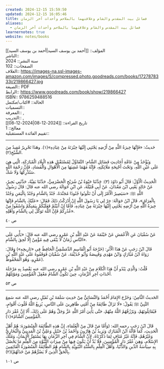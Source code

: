 ```yaml
---
created: 2024-12-15 15:59:50
updated: 2024-12-15 16:05:46
title: فضائل بيت المقدس والشام وعلاقتهما بالملاحم وأحداث آخر الزمان
aliases:
  - فضائل بيت المقدس والشام وعلاقتهما بالملاحم وأحداث آخر الزمان
learnernotes: true
website: notes/books
---
```

المؤلف:: [[أحمد بن يوسف السيد|أحمد بن يوسف السيد]]  
الناشر::  
سنة النشر:: 2024  
الصفحات:: 102  
الغلاف:: <https://images-na.ssl-images-amazon.com/images/S/compressed.photo.goodreads.com/books/1727878333i/219866427.jpg>  
الصيغة:: PDF  
الرابط:: <https://www.goodreads.com/book/show/219866427>  
ISBN:: 9786259488516  
الحالة:: #كتاب/مكتمل  
التسميات::  
المعرفة:: ,  
التدريب:: ,  
تاريخ القراءة:: [[2024-12-08|2024-12-08]]  
معالج:: 1  
تقييم الفائدة المستقبلية::

---

حَديثُ: «فَإِنَّهَا خِيرَةُ اللَّهِ مِنْ أَرْضِهِ يَجْتَبِي إِلَيْهَا خِيْرَتَهُ مِنْ عِبَادِهِ»(۱). وهَذَا تَحْرِيرٌ مُفِيدٌ مِنَ الشَّيْخِ(۲).

وَيُؤْخَذُ مِنْ عَامَّةِ أَحَادِيثِ فَضَائِلِ الشَّامِ: التَّفَاؤُلُ لِمُسْتَقْبَلِ هَذِهِ الْبِلَادِ الْمُبَارَكَةِ، الَّتِي هِيَ عَلَى عَيْنِ اللَّهِ، وَتَحْتَ أَجْنِحَةِ مَلَائِكَتِهِ، فَإِنَّهُ مَهْمَا غَشِيَهَا مِنَ الْأَهْوَالِ وَالْفَسَادِ، فَإِنَّ رَحْمَةَ اللَّهِ سَتُدْرِكُهَا وَلَا شَكَّ.

الْحَدِيثُ الْأَوَّلُ: قَالَ أَبُو دَاوُدَ (۳): حَدَّثَنَا حَيْوَةُ بْنُ شُرَيْحٍ الْحَضْرَمِيُّ، حَدَّثَنَا بَقِيَّةُ، حَدَّثَنِي بَحِيرٌ، عَنْ خَالِدٍ يَعْنِي ابْنَ مَعْدَانَ، عَنْ أَبِي قُتَيْلَةَ، عَنِ ابْنِ حَوَالَةَ رضي الله عنه قَالَ: قَالَ رَسُولُ اللَّهِ ﷺ: «سَيَصِيرُ الْأَمْرُ إِلَى أَنْ تَكُونُوا جُنُودًا مُجَنَّدَةً، جُنْدٌ بِالشَّامِ وَجُنْدٌ بِالْيَمَنِ وَجُنْدٌ بِالْعِرَاقِ»، قَالَ ابْنُ حَوَالَةَ: خِرْ لِي يَا رَسُولَ اللَّهِ إِنْ أَدْرَكْتُ ذَلِكَ فَقَالَ: «عَلَيْكَ بِالشَّامِ فَإِنَّهَا خِيرَةُ اللَّهِ مِنْ أَرْضِهِ يَجْتَبِي إِلَيْهَا خِيْرَتَهُ مِنْ عِبَادِهِ، فَأَمَّا إِنْ أَبَيْتُمْ فَعَلَيْكُمْ بِيَمَنِكُمْ وَاسْقُوا مِنْ غُدُرِكُمْ فَإِنَّ اللَّهَ تَوَكَّلَ لِي بِالشَّامِ وَأَهْلِهِ».

ص ٤٠

---

عَنْ سُفْيَانَ عَنِ الْأَعْمَشِ عَنْ خَيْثَمَةَ عَنْ عَبْدِ اللَّهِ بْنِ عَمْرٍو رضي الله عنه قَالَ: «يَأْتِي عَلَى النَّاسِ زَمَانٌ لَا يَبْقَى فِيهِ مُؤْمِنٌ إِلَّا لَحِقَ بِالشَّامِ».

قَالَ ابْنُ رَجَبٍ عَنْ هَذَا الْأَثَرِ: (خَرَّجَهُ أَبُو الْقَاسِمِ الدِّمَشْقِيُّ الْحَافِظُ فِي «تَارِيخِهِ») وَقَالَ: رَوَاهُ ابْنُ مُبَارَكٍ وَابْنُ مَهْدِي وَقَبِيصَةُ وَأَبُو حُذَيْفَةَ، عَنْ سُفْيَانَ فَوَقَفُوهُ عَلَى عَبْدِ اللَّهِ بْنِ عَمْرٍو، وَهُوَ الْمَحْفُوظُ).

قُلْتُ: وَالَّذِي يَبْدُو أَنَّ هَذَا الْكَلَامَ مِنْ عَبْدِ اللَّهِ بْنِ عَمْرٍو رضي الله عنه يَقْصِدُ بِهِ مَرْحَلَةَ أَحْدَاثِ آخِرِ الزَّمَانِ، حِينَ تَكُونُ الشَّامُ مَعْقِلَ الْمُؤْمِنِينَ وَمَوْئِلَهُمْ.

ص ٥٣

---

الحَديثُ الثَّامِنُ: وَخَرَّجَ الإِمَامُ أَحْمَدُ وَالنِّسَائِيُّ مِنْ حَدِيثِ سَلَمَةَ بْنِ نُفَيْلٍ رضي الله عنه سَمِعَ النَّبِيَّ ﷺ يَقُولُ: «لَا تَزَالُ طَائِفَةٌ مِنْ أُمَّتِي ظَاهِرِينَ عَلَى النَّاسِ، يُزِيغُ اللَّهُ قُلُوبَ أَقْوَامٍ، فَيُقَاتِلُونَهُمْ، وَيَرْزُقُهُمُ اللَّهُ مِنْهُمْ، حَتَّى يَأْتِيَ أَمْرُ اللَّهِ عَزَّ وَجَلَّ وَهُمْ عَلَى ذَلِكَ، أَلَا إِنَّ عُقْرَ دَارِ الْمُؤْمِنِينَ الشَّامُ»(۱).

قَالَ ابْنُ رَجَبٍ رحمه الله: (وَأَمَّا مَنْ قَالَ مِنْ الْعُلَمَاءِ، إِنَّ هَذِهِ الطَّائِفَةَ الْمَنْصُورَةَ: هُمْ أَهْلُ الْحَدِيثِ، كَمَا قَالَهُ ابْنُ الْمُبَارَكِ وَيَزِيدُ بْنُ هَارُونَ وَأَحْمَدُ بْنُ حَنْبَلٍ وَعَلِيُّ بْنُ الْمَدِينِيِّ وَالْبُخَارِيُّ وَغَيْرُهُمْ، فَإِنَّهُ غَيْرُ مُنَافٍ لِمَا ذَكَرْنَاهُ، لِأَنَّ الشَّامَ فِي آخِرِ الزَّمَانِ بِهَا يَسْتَقِرُّ الْإِيمَانُ، وَمُلْكُ الإِسْلَامِ، وَهِيَ عُقْرُ دَارِ الْمُؤْمِنِينَ، فَلَا بُدَّ أَنْ يَكُونَ فِيهَا مِنْ مِيرَاثِ النُّبُوَّةِ مِنَ الْعِلْمِ مَا يَحْصُلُ بِهِ سِيَاسَةُ الدِّينِ وَالدُّنْيَا، وَأَهْلُ الْعِلْمِ بِالسُّنَّةِ النَّبَوِيَّةِ بِالشَّامِ هُمُ الطَّائِفَةُ الْمَنْصُورَةُ الْقَائِمِينَ بِالْحَقِّ الَّذِينَ لَا يَضُرُّهُمْ مَنْ خَذَلَهُمْ)(۲).

ص ١٠١

